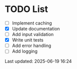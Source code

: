# TODO List

- [ ] Implement caching
- [x] Update documentation
- [ ] Add input validation
- [x] Write unit tests
- [ ] Add error handling
- [ ] Add logging

Last updated: 2025-06-19 16:24
